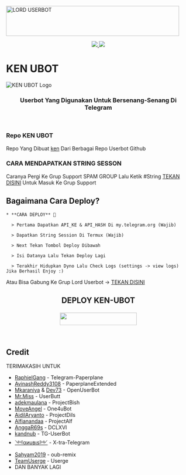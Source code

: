 <a href="https://cooltext.com"><img src="https://images.cooltext.com/5539786.gif" width="473" height="82" alt="LORD USERBOT" /></a>


<p align="center">
  <a href="https://github.com/kenzx23/KEN-UBOT/fork">
    <img src="https://img.shields.io/github/forks/kenzx23/KEN-UBOT?label=Fork&style=social">
    
  </a>
  <a href="https://github.com/kenzx23/KEN-UBOT">
    <img src="https://img.shields.io/github/stars/kenzx23/KEN-UBOT?style=social">
  </a>
</p>  

# KEN UBOT
![KEN UBOT Logo](https://telegra.ph/file/d8d68d650cb527039e105.jpg)

<h3 align="center">Userbot Yang Digunakan Untuk Bersenang-Senang Di Telegram</h3>
<p align="center">&nbsp;</p>

### Repo KEN UBOT
Repo Yang Dibuat [ken](https://t.me/xgothboi) Dari Berbagai Repo Userbot Github 


### CARA MENDAPATKAN STRING SESSON

Caranya Pergi Ke Grup Support SPAM GROUP Lalu Ketik #String [TEKAN DISINI](https://t.me/zeusspam) Untuk Masuk Ke Grup Support

## Bagaimana Cara Deploy?

```
* **CARA DEPLOY** 🔧

  > Pertama Dapatkan API_KE & API_HASH Di my.telegram.org (Wajib)

  > Dapatkan String Session Di Termux (Wajib)

  > Next Tekan Tombol Deploy Dibawah

  > Isi Datanya Lalu Tekan Deploy Lagi

  > Terakhir Hidupkan Dyno Lalu Check Logs (settings -> view logs) Jika Berhasil Enjoy :)
```
Atau Bisa Gabung Ke Grup Lord Userbot -> [TEKAN DISINI](https://t.me/LordUserbot_Group)
## <p align="center">DEPLOY KEN-UBOT</p>


<p align="center"><a href="https://heroku.com/deploy?template=https://github.com/kenzx23/KEN-UBOT/tree/KEN-UBOT"> <img src="https://img.shields.io/badge/Deploy%20Ke%20Heroku-magenta?style=flat&logo=heroku" width="210" height="34.45" /></a></p>

<br>
</p>

## Credit
TERIMAKASIH UNTUK

*   [RaphielGang](https://github.com/RaphielGang) - Telegram-Paperplane
*   [AvinashReddy3108](https://github.com/AvinashReddy3108) - PaperplaneExtended
*   [Mkaraniya](https://github.com/mkaraniya) & [Dev73](https://github.com/Devp73) - OpenUserBot
*   [Mr.Miss](https://github.com/keselekpermen69) - UserButt
*   [adekmaulana](https://github.com/adekmaulana) - ProjectBish
*   [MoveAngel](https://github.com/MoveAngel) - One4uBot
*   [AidilAryanto](https://github.com/aidilaryanto) - ProjectDils 
*   [Alfianandaa](https://github.com/alfianandaa/ProjectAlf) - ProjectAlf
*   [AnggaR69s](https://github.com/GengKapak/DCLXVI) - DCLXVI
*   [kandnub](https://github.com/kandnub) - TG-UserBot
*   [༺αиυвιѕ༻](https://github.com/Dark-Princ3) - X-tra-Telegram
*   [Sahyam2019](https://github.com/sahyam2019/oub-remix) - oub-remix
*   [TeamUserge](https://github.com/UsergeTeam/Userge) - Userge
*   DAN BANYAK LAGI 
